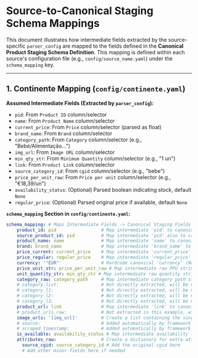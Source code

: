 # Source-to-Canonical Staging Schema Mappings

This document illustrates how intermediate fields extracted by the source-specific `parser_config` are mapped to the fields defined in the **Canonical Product Staging Schema Definition**. This mapping is defined within each source's configuration file (e.g., `config/source_name.yaml`) under the `schema_mapping` key.

---

## 1. Continente Mapping (`config/continente.yaml`)

**Assumed Intermediate Fields (Extracted by `parser_config`):**

*   `pid`: From `Product ID` column/selector
*   `name`: From `Product Name` column/selector
*   `current_price`: From `Price` column/selector (parsed as float)
*   `brand_name`: From `Brand` column/selector
*   `category_path`: From `Category` column/selector (e.g., "Bebé/Alimentação...")
*   `img_url`: From `Image URL` column/selector
*   `min_qty_str`: From `Minimum Quantity` column/selector (e.g., "1 un")
*   `link`: From `Product Link` column/selector
*   `source_category_id`: From `cgid` column/selector (e.g., "bebe")
*   `price_per_unit_raw`: From `Price per unit` column/selector (e.g., "€18,39/un")
*   `availability_status`: (Optional) Parsed boolean indicating stock, default `None`
*   `regular_price`: (Optional) Parsed original price if available, default `None`

**`schema_mapping` Section in `config/continente.yaml`:**

```yaml
schema_mapping: # Maps Intermediate Fields -> Canonical Staging Fields
    product_id: pid                 # Map intermediate 'pid' to canonical 'product_id'
    source_product_id: pid          # Map intermediate 'pid' also to canonical 'source_product_id'
    product_name: name              # Map intermediate 'name' to canonical 'product_name'
    brand: brand_name               # Map intermediate 'brand_name' to canonical 'brand'
    price_current: current_price    # Map intermediate 'current_price' to canonical 'price_current'
    price_regular: regular_price    # Map intermediate 'regular_price' (if extracted)
    currency: '"EUR"'               # Hardcode canonical 'currency' (Note quotes for literal string)
    price_unit_str: price_per_unit_raw # Map intermediate raw PPU string
    unit_quantity_str: min_qty_str # Map intermediate raw quantity string
    category_raw: category_path     # Map intermediate category path string
    # category_list:                # Not directly extracted, will be null
    # category_l1:                  # Not directly extracted, will be null
    # category_l2:                  # Not directly extracted, will be null
    # category_l3:                  # Not directly extracted, will be null
    product_url: link               # Map intermediate 'link' to canonical 'product_url'
    # product_urls_raw:             # Not extracted in this example, will be null
    image_urls: '[img_url]'         # Create a list containing the single image URL (Syntax depends on implementation, might need post-processing step or helper)
    # source:                       # Added automatically by framework
    # scraped_timestamp:            # Added automatically by framework
    is_available: availability_status # Map intermediate availability (if extracted)
    attributes_raw:                 # Create a dictionary for extra attributes
      source_cgid: source_category_id # Add the original cgid here
      # Add other minor fields here if needed